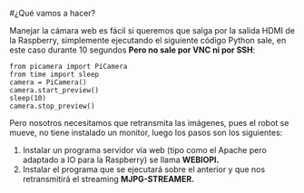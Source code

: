 #¿Qué vamos a hacer?

Manejar la cámara web es fácil si queremos que salga por la salida HDMI de la Raspberry, simplemente ejecutando el siguiente código Python sale, en este caso durante 10 segundos **Pero no sale por VNC ni por SSH**:
```cpp+lineNumbers:true
from picamera import PiCamera
from time import sleep
camera = PiCamera()
camera.start_preview()
sleep(10)
camera.stop_preview()
```
Pero nosotros necesitamos que retransmita las imágenes, pues el robot se mueve, no tiene instalado un monitor, luego los pasos son los siguientes:

1. Instalar un programa servidor via web (tipo como el Apache pero adaptado a IO para la Raspberry) se llama **WEBIOPI.**
1. Instalar el programa que se ejecutará sobre el anterior y que nos retransmitirá el streaming **MJPG-STREAMER.**

